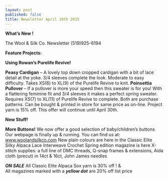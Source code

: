 ```yaml
---
layout: post
published: false
title: Newsletter April 10th 2015
---
```


**What’s New !**  

The Wool & Silk Co. Newsletter  (519)925-6194  

**Feature Projects:**  

**Using Rowan’s Purelife Revive!**  

**Peasy Cardigan** – A lovely top down cropped cardigan with a bit of lace detail at the yoke.  3/4 sleeves complete the look. Moderate to easy difficulty.  Takes XS(6) to XL(9) of the Purelife Revive to knit. 
**Poinsettia Pullover** – If a pullover is more your speed then this sweater is for you!  With a flattering feminine fit and 3/4 sleeves it makes a perfect spring sweater. Requires XS(7) to XL(11) of Purelife Revive to complete.
Both are purchase patterns. Can be bought & printed in store for same price as on-line. Project yarn is 15% off.  This offer will continue until April 30th. 
 
**New Stuff!**  

**More Buttons!**  We now offer a good selection of baby/children’s buttons
Our webpage is finally up & running. You can find us at:
       www.woolandsilkco.com
New plain colours are here in the Classic Elite Silky Alpaca Lace
Interweave Crochet Spring edition magazine is here
X-stitch supplies: a full line of DMC threads, Q-snap frames & extensions, Aida cloth 
      (precut) in 14ct & 16ct, John James needles
 
_**ON SALE**_
   All Classic Elite Alpaca Sox yarn is 30% off !
                                &  
   All magazines marked with a **_yellow dot_**  are 20% off list price


